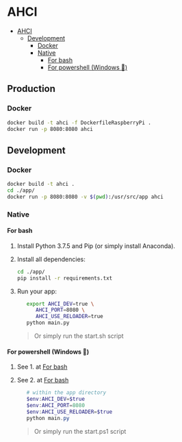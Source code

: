 # AHCI

- [AHCI](#ahci)
  - [Development](#development)
    - [Docker](#docker)
    - [Native](#native)
      - [For bash](#for-bash)
      - [For powershell (Windows 🎉)](#for-powershell-windows-%f0%9f%8e%89)

## Production

### Docker

```bash
docker build -t ahci -f DockerfileRaspberryPi .
docker run -p 8080:8080 ahci
```

## Development

### Docker

```bash
docker build -t ahci .
cd ./app/
docker run -p 8080:8080 -v $(pwd):/usr/src/app ahci
```

### Native

#### For bash

1. Install Python 3.7.5 and Pip (or simply install Anaconda).

2. Install all dependencies:

   ```bash
   cd ./app/
   pip install -r requirements.txt
   ```

3. Run your app:

   ```bash
      export AHCI_DEV=true \
         AHCI_PORT=8080 \
         AHCI_USE_RELOADER=true
      python main.py
   ```

   > Or simply run the start.sh script

#### For powershell (Windows 🎉)

1. See 1. at [For bash](#for-bash)

2. See 2. at [For bash](#for-bash)

   ```powershell
      # within the app directory
      $env:AHCI_DEV=$true
      $env:AHCI_PORT=8080
      $env:AHCI_USE_RELOADER=$true
      python main.py
   ```

   > Or simply run the start.ps1 script

